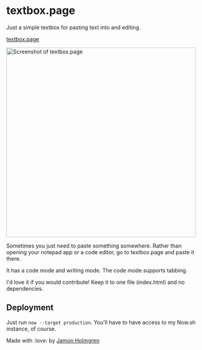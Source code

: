 # textbox.page

Just a simple textbox for pasting text into and editing.

[textbox.page](https://textbox.page)

<img alt="Screenshot of textbox.page" width="500" src="https://user-images.githubusercontent.com/1479215/57552564-2ac24300-7321-11e9-9a6a-090d38ca02ce.png" />

Sometimes you just need to paste something somewhere. Rather than opening your notepad app or a code editor, go to textbox.page and paste it there.

It has a code mode and writing mode. The code mode supports tabbing.

I'd love it if you would contribute! Keep it to one file (index.html) and no dependencies.

## Deployment

Just run `now --target production`. You'll have to have access to my Now.sh instance, of course.

Made with :love: by [Jamon Holmgren](https://twitter.com/jamonholmgren)
